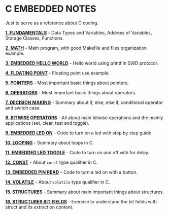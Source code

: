 # C EMBEDDED NOTES
Just to serve as a reference about C coding.

__[1. FUNDAMENTALS](01_FUNDAMENTALS/)__ - Data Types and Variables, Address of Variables, Storage Classes, Functions.

__[2. MATH](02_MATH/)__ - Math program, with good Makefile and files organization example.

__[3. EMBEDDED HELLO WORLD](03_EMBEDDED_HELLO_WORLD/)__ - Hello world using printf in SWD protocol.

__[4. FLOATING POINT](04_FLOATING_POINT/)__ - Floating point use example.

__[5. POINTERS](05_POINTERS/)__ - Most important basic things about pointers.

__[6. OPERATORS](06_OPERATORS/)__ - Most important basic things about operators.

__[7. DECISION MAKING](07_DECISION_MAKING/)__ - Summary about if, else, else if, conditional operator and switch case.

__[8. BITWISE OPERATORS](08_BITWISE_OPERATORS/)__ - All about main bitwise operations and the mainly applications (set, clear, test and toggle).

__[9. EMBEDDED LED ON](09_EMBEDDED_LED_ON/)__ - Code to turn on a led with step by step guide.

__[10. LOOPING](10_LOOPING/)__ - Summary about loops in C.

__[11. EMBEDDED LED TOGGLE](11_EMBEDDED_LED_TOGGLE/)__ - Code to turn on and off with for delay.

__[12. CONST](12_CONST/)__ - About `const` type qualifier in C.

__[13. EMBEDDED PIN READ](13_EMBEDDED_PIN_READ/)__ - Code to turn a led on with a button.

__[14. VOLATILE](14_VOLATILE/)__ - About `volatile` type qualifier in C.

__[15. STRUCTURES](15_STRUCTURES/)__ - Summary about main important things about structures.

__[16. STRUCTURES BIT FIELDS](16_STRUCTURES_BIT_FIELDS/)__ - Exercise to understand the bit fields with struct and its extraction content.
